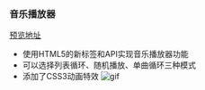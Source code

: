 ### 音乐播放器
[预览地址](https://jiangzj1008.github.io/musicplayer/index.html)

- 使用HTML5的新标签和API实现音乐播放器功能
- 可以选择列表循环、随机播放、单曲循环三种模式
- 添加了CSS3动画特效
![gif](Animation.gif)
